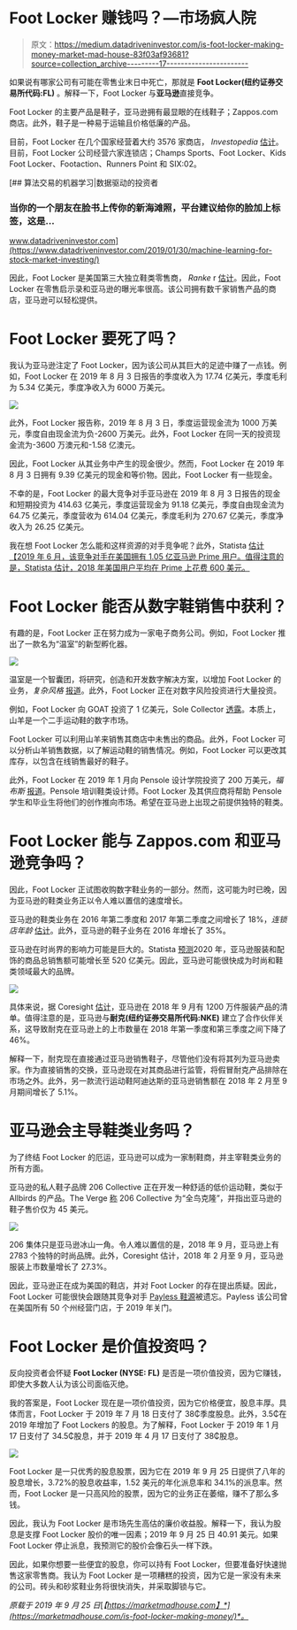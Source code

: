 # Foot Locker 赚钱吗？—市场疯人院

> 原文：<https://medium.datadriveninvestor.com/is-foot-locker-making-money-market-mad-house-83f03af93681?source=collection_archive---------17----------------------->

如果说有哪家公司有可能在零售业末日中死亡，那就是 **Foot Locker(纽约证券交易所代码:FL)** 。解释一下，Foot Locker 与**亚马逊**直接竞争。

Foot Locker 的主要产品是鞋子，亚马逊拥有最显眼的在线鞋子；Zappos.com 商店。此外，鞋子是一种易于运输且价格低廉的产品。

目前，Foot Locker 在几个国家经营着大约 3576 家商店， *Investopedia* [估计](https://www.investopedia.com/articles/company-insights/081716/top-7-companies-owned-foot-locker-fl.asp)。目前，Foot Locker 公司经营六家连锁店；Champs Sports、Foot Locker、Kids Foot Locker、Footaction、Runners Point 和 SIX:02。

[](https://www.datadriveninvestor.com/2019/01/30/machine-learning-for-stock-market-investing/) [## 算法交易的机器学习|数据驱动的投资者

### 当你的一个朋友在脸书上传你的新海滩照，平台建议给你的脸加上标签，这是…

www.datadriveninvestor.com](https://www.datadriveninvestor.com/2019/01/30/machine-learning-for-stock-market-investing/) 

因此，Foot Locker 是美国第三大独立鞋类零售商， *Ranke* r [估计](https://www.ranker.com/list/shoe-stores-companies/reference)。因此，Foot Locker 在零售启示录和亚马逊的曝光率很高。该公司拥有数千家销售产品的商店，亚马逊可以轻松提供。

# Foot Locker 要死了吗？

我认为亚马逊注定了 Foot Locker，因为该公司从其巨大的足迹中赚了一点钱。例如，Foot Locker 在 2019 年 8 月 3 日报告的季度收入为 17.74 亿美元，季度毛利为 5.34 亿美元，季度净收入为 6000 万美元。

![](img/5c2a6cb926da0c30c50c2896b5148bc0.png)

此外，Foot Locker 报告称，2019 年 8 月 3 日，季度运营现金流为 1000 万美元，季度自由现金流为负-2600 万美元。此外，Foot Locker 在同一天的投资现金流为-3600 万澳元和-1.58 亿澳元。

因此，Foot Locker 从其业务中产生的现金很少。然而，Foot Locker 在 2019 年 8 月 3 日拥有 9.39 亿美元的现金和等价物。因此，Foot Locker 有一些现金。

不幸的是，Foot Locker 的最大竞争对手亚马逊在 2019 年 8 月 3 日报告的现金和短期投资为 414.63 亿美元，季度运营现金为 91.18 亿美元，季度自由现金流为 64.75 亿美元，季度营收为 614.04 亿美元，季度毛利为 270.67 亿美元，季度净收入为 26.25 亿美元。

我在想 Foot Locker 怎么能和这样资源的对手竞争呢？此外，Statista [估计【2019 年 6 月，该竞争对手在美国拥有 1.05 亿亚马逊 Prime 用户。值得注意的是，Statista 估计，2018 年美国用户平均在 Prime 上花费 600 美元。](https://www.statista.com/statistics/546894/number-of-amazon-prime-paying-members/)

# Foot Locker 能否从数字鞋销售中获利？

有趣的是，Foot Locker 正在努力成为一家电子商务公司。例如，Foot Locker 推出了一款名为“温室”的新型孵化器。

![](img/874f84727fd6eaa3c6a93a61beced0d7.png)

温室是一个智囊团，将研究，创造和开发数字解决方案，以增加 Foot Locker 的业务，*复杂风格* [报道](https://www.complex.com/sneakers/2019/09/foot-locker-greenhouse-app-interview)。此外，Foot Locker 正在对数字风险投资进行大量投资。

例如，Foot Locker 向 GOAT 投资了 1 亿美元，Sole Collector [透露](https://solecollector.com/news/2019/02/foot-locker-invests-100-million-goat)。本质上，山羊是一个二手运动鞋的数字市场。

Foot Locker 可以利用山羊来销售其商店中未售出的商品。此外，Foot Locker 可以分析山羊销售数据，以了解运动鞋的销售情况。例如，Foot Locker 可以更改其库存，以包含在线销售最好的鞋子。

此外，Foot Locker 在 2019 年 1 月向 Pensole 设计学院投资了 200 万美元，*福布斯* [报道](https://marketmadhouse.com/is-foot-locker-making-money/#433109a9be73)。Pensole 培训鞋类设计师。Foot Locker 及其供应商将帮助 Pensole 学生和毕业生将他们的创作推向市场。希望在亚马逊上出现之前提供独特的鞋类。

# Foot Locker 能与 Zappos.com 和亚马逊竞争吗？

因此，Foot Locker 正试图收购数字鞋业务的一部分。然而，这可能为时已晚，因为亚马逊的鞋类业务正以令人难以置信的速度增长。

亚马逊的鞋类业务在 2016 年第二季度和 2017 年第二季度之间增长了 18%，*连锁店年龄* [估计](https://www.chainstoreage.com/technology/amazons-shoe-business-outpacing-brick-and-mortar-competitors/)。此外，亚马逊的鞋子业务在 2016 年增长了 35%。

亚马逊在时尚界的影响力可能是巨大的。Statista [预测](https://www.statista.com/statistics/265095/amazon-us-fashion-gmv/)2020 年，亚马逊服装和配饰的商品总销售额可能增长至 520 亿美元。因此，亚马逊可能很快成为时尚和鞋类领域最大的品牌。

![](img/70fd0d31972c8f8d2db00ae28d8feb37.png)

具体来说，据 Coresight [估计](https://coresight.com/research/amazon-apparel-updatean-analysis-of-more-than-1-million-clothing-listings-on-amazon-fashion/)，亚马逊在 2018 年 9 月有 1200 万件服装产品的清单。值得注意的是，亚马逊与**耐克(纽约证券交易所代码:NKE)** 建立了合作伙伴关系，这导致耐克在亚马逊上的上市数量在 2018 年第一季度和第三季度之间下降了 46%。

解释一下，耐克现在直接通过亚马逊销售鞋子，尽管他们没有将其列为亚马逊卖家。作为直接销售的交换，亚马逊现在对其商品进行监管，将假冒耐克产品排除在市场之外。此外，另一款流行运动鞋阿迪达斯的亚马逊销售额在 2018 年 2 月至 9 月期间增长了 5.1%。

# 亚马逊会主导鞋类业务吗？

为了终结 Foot Locker 的厄运，亚马逊可以成为一家制鞋商，并主宰鞋类业务的所有方面。

亚马逊的私人鞋子品牌 206 Collective 正在开发一种舒适的低价运动鞋，类似于 Allbirds 的产品。The Verge [称](https://www.theverge.com/tldr/2019/9/19/20874818/amazon-allbirds-shoe-clone-copy-sneaker-206-collective-private-label) 206 Collective 为“全鸟克隆”，并指出亚马逊的鞋子售价仅为 45 美元。

![](img/4ce3b44bf477f6953321ec45e7708a0f.png)

206 集体只是亚马逊冰山一角。令人难以置信的是，2018 年 9 月，亚马逊上有 2783 个独特的时尚品牌。此外，Coresight 估计，2018 年 2 月至 9 月，亚马逊服装上市数量增长了 27.3%。

因此，亚马逊正在成为美国的鞋店，并对 Foot Locker 的存在提出质疑。因此，Foot Locker 可能很快会跟随其竞争对手 [Payless 鞋源](https://www.businessinsider.com/the-rise-and-fall-of-payless-shoesource-2019-6)被遗忘。Payless 该公司曾在美国所有 50 个州经营门店，于 2019 年关门。

# Foot Locker 是价值投资吗？

反向投资者会怀疑 **Foot Locker (NYSE: FL)** 是否是一项价值投资，因为它赚钱，即使大多数人认为该公司面临灭绝。

我的答案是，Foot Locker 现在是一项价值投资，因为它价格便宜，股息丰厚。具体而言，Foot Locker 于 2019 年 7 月 18 日支付了 38₵季度股息。此外，3.5₵在 2019 年增加了 Foot Lockers 的股息。为了解释，Foot Locker 于 2019 年 1 月 17 日支付了 34.5₵股息，并于 2019 年 4 月 17 日支付了 38₵股息。

![](img/37247f85c49411a0d851463449afd6a0.png)

Foot Locker 是一只优秀的股息股票，因为它在 2019 年 9 月 25 日提供了八年的股息增长，3.72%的股息收益率，1.52 美元的年化派息率和 34.1%的派息率。然而，Foot Locker 是一只高风险的股票，因为它的业务正在萎缩，赚不了那么多钱。

因此，我认为 Foot Locker 是市场先生高估的廉价收益股。解释一下，我认为股息是支撑 Foot Locker 股价的唯一因素；2019 年 9 月 25 日 40.91 美元。如果 Foot Locker 停止派息，我预测它的股价会像石头一样下跌。

因此，如果你想要一些便宜的股息，你可以持有 Foot Locker，但要准备好快速抛售这家零售商。我认为 Foot Locker 是一项糟糕的投资，因为它是一家没有未来的公司。砖头和砂浆鞋业务将很快消失，并采取脚锁与它。

*原载于 2019 年 9 月 25 日*[*【https://marketmadhouse.com】*](https://marketmadhouse.com/is-foot-locker-making-money/)*。*